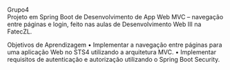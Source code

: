 <br>Grupo4</br>
Projeto em Spring Boot de Desenvolvimento de App Web MVC – navegação entre páginas e login, feito nas aulas de Desenvolvimento Web III na FatecZL.

Objetivos de Aprendizagem • Implementar a navegação entre páginas para uma aplicação Web no STS4 utilizando a arquitetura MVC. • Implementar requisitos de autenticação e autorização utilizando o Spring Boot Security.
